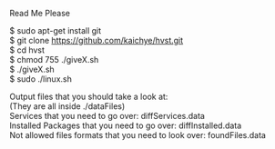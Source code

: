 Read Me Please

$ sudo apt-get install git <br/>
$ git clone https://github.com/kaichye/hvst.git <br/>
$ cd hvst <br/>
$ chmod 755 ./giveX.sh <br/>
$ ./giveX.sh <br/>
$ sudo ./linux.sh

Output files that you should take a look at: <br/>
(They are all inside ./dataFiles) <br/>
Services that you need to go over: diffServices.data <br/>
Installed Packages that you need to go over: diffInstalled.data <br/>
Not allowed files formats that you need to look over: foundFiles.data <br/>
